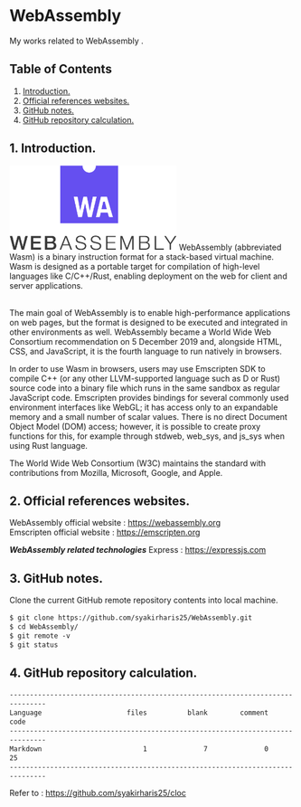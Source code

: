 # WebAssembly
My works related to WebAssembly .

## Table of Contents
1. [Introduction.](#introduction)
2. [Official references websites.](#references)
3. [GitHub notes.](#github)
4. [GitHub repository calculation.](#calculation)

<a name="introduction"></a>
## 1. Introduction.
<img src="webassembly.png" height="150"> 
WebAssembly (abbreviated Wasm) is a binary instruction format for a stack-based virtual machine. Wasm is designed as a portable target for compilation of high-level languages like C/C++/Rust, enabling deployment on the web for client and server applications. <br /><br />

The main goal of WebAssembly is to enable high-performance applications on web pages, but the format is designed to be executed and integrated in other environments as well. WebAssembly became a World Wide Web Consortium recommendation on 5 December 2019 and, alongside HTML, CSS, and JavaScript, it is the fourth language to run natively in browsers. 

In order to use Wasm in browsers, users may use Emscripten SDK to compile C++ (or any other LLVM-supported language such as D or Rust) source code into a binary file which runs in the same sandbox as regular JavaScript code. Emscripten provides bindings for several commonly used environment interfaces like WebGL; it has access only to an expandable memory and a small number of scalar values. There is no direct Document Object Model (DOM) access; however, it is possible to create proxy functions for this, for example through stdweb, web_sys, and js_sys when using Rust language.

The World Wide Web Consortium (W3C) maintains the standard with contributions from Mozilla, Microsoft, Google, and Apple.

<a name="references"></a>
## 2. Official references websites. <br />
WebAssembly official website : https://webassembly.org <br />
Emscripten official website : https://emscripten.org <br />

**_WebAssembly related technologies_**
Express : https://expressjs.com <br />

<a name="github"></a>
## 3. GitHub notes.
Clone the current GitHub remote repository contents into local machine.
```
$ git clone https://github.com/syakirharis25/WebAssembly.git
$ cd WebAssembly/
$ git remote -v
$ git status
```

<a name="calculation"></a>
## 4. GitHub repository calculation.
```
-------------------------------------------------------------------------------
Language                     files          blank        comment           code
-------------------------------------------------------------------------------
Markdown                         1              7              0             25
-------------------------------------------------------------------------------
```
Refer to : https://github.com/syakirharis25/cloc

